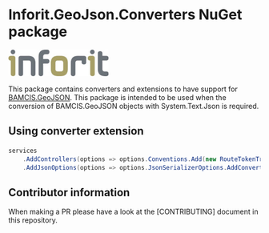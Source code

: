 # Inforit.GeoJson.Converters NuGet package

[![logo](./logo.jpg)](https://inforit.nl)

This package contains converters and extensions to have support for [BAMCIS.GeoJSON](https://github.com/bamcis-io/GeoJSON). This package is intended to be used when the conversion of BAMCIS.GeoJSON objects with System.Text.Json is required.

## Using converter extension

```csharp
services
    .AddControllers(options => options.Conventions.Add(new RouteTokenTransformerConvention(new KebabCaseRoutingConvention())))
    .AddJsonOptions(options => options.JsonSerializerOptions.AddConverters());
```

## Contributor information

When making a PR please have a look at the [CONTRIBUTING] document in this repository.
